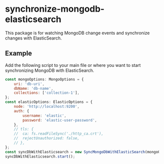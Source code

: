 # synchronize-mongodb-elasticsearch

This package is for watching MongoDB change events and synchronize changes with ElasticSearch.

## Example

Add the following script to your main file or where you want to start synchronizing MongoDB with ElasticSearch.

```javascript
const mongoOptions: MongoOptions = {
	uri: 'db-uri',
	dbName: 'db-name',
	collections: ['collection-1'],
};
const elasticOptions: ElasticOptions = {
	node: 'http://localhost:9200',
	auth: {
		username: 'elastic',
		password: 'elastic-user-password',
	},
	// tls: {
	// 	ca: fs.readFileSync('./http_ca.crt'),
	// 	rejectUnauthorized: false,
	// },
};
const syncDbWithElasticsearch = new SyncMongoDbWithElasticSearch(mongoOptions, elasticOptions);
syncDbWithElasticsearch.start();
```
